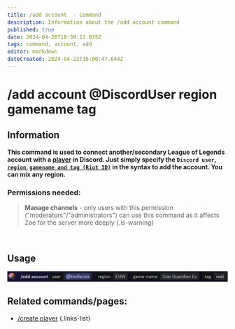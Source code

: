 ```yaml
---
title: /add account  - Command
description: Information about the /add account command
published: true
date: 2024-04-26T18:39:13.035Z
tags: command, account, add
editor: markdown
dateCreated: 2024-04-22T16:00:47.644Z
---
```


# /add account @DiscordUser region gamename tag
## Information
**This command is used to connect another/secondary League of Legends account with a [player](/en/terms/player) in Discord. Just simply specify the `Discord user`, [`region`](/en/terms/region), [`gamename and tag (Riot ID)`](/en/terms/riotid) in the syntax to add the account. You can mix any region.**
<br>

### Permissions needed:
>**Manage channels** - only users with this permission ("moderators"/"administrators") can use this command as it affects Zoe for the server more deeply {.is-warning}

<br>

## Usage
![](/en_/en_add_account_riotid.png)
<br>
 
## Related commands/pages:
- [/create player](/en/commands/player/create)
{.links-list}